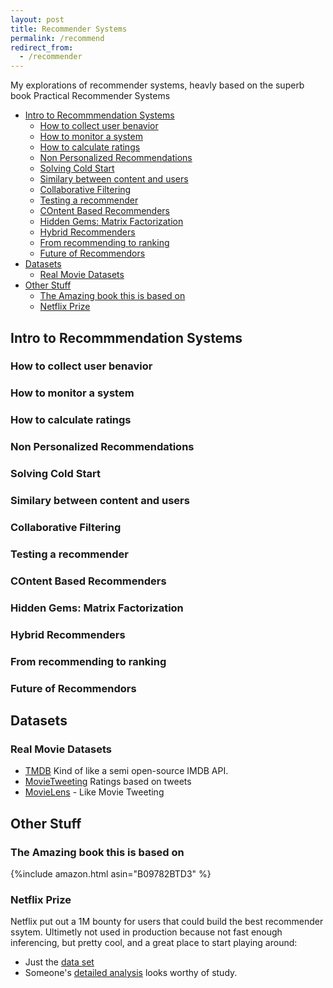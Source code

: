 ```yaml
---
layout: post
title: Recommender Systems
permalink: /recommend
redirect_from:
  - /recommender
---
```


My explorations of recommender systems, heavly based on the superb book Practical Recommender Systems

<!-- prettier-ignore-start -->
<!-- vim-markdown-toc GFM -->

- [Intro to Recommmendation Systems](#intro-to-recommmendation-systems)
    - [How to collect user benavior](#how-to-collect-user-benavior)
    - [How to monitor a system](#how-to-monitor-a-system)
    - [How to calculate ratings](#how-to-calculate-ratings)
    - [Non Personalized Recommendations](#non-personalized-recommendations)
    - [Solving Cold Start](#solving-cold-start)
    - [Similary between content and users](#similary-between-content-and-users)
    - [Collaborative Filtering](#collaborative-filtering)
    - [Testing a recommender](#testing-a-recommender)
    - [COntent Based Recommenders](#content-based-recommenders)
    - [Hidden Gems: Matrix Factorization](#hidden-gems-matrix-factorization)
    - [Hybrid Recommenders](#hybrid-recommenders)
    - [From recommending to ranking](#from-recommending-to-ranking)
    - [Future of Recommendors](#future-of-recommendors)
- [Datasets](#datasets)
    - [Real Movie Datasets](#real-movie-datasets)
- [Other Stuff](#other-stuff)
    - [The Amazing book this is based on](#the-amazing-book-this-is-based-on)
    - [Netflix Prize](#netflix-prize)

<!-- vim-markdown-toc -->
<!-- prettier-ignore-end -->

## Intro to Recommmendation Systems

### How to collect user benavior

### How to monitor a system

### How to calculate ratings

### Non Personalized Recommendations

### Solving Cold Start

### Similary between content and users

### Collaborative Filtering

### Testing a recommender

### COntent Based Recommenders

### Hidden Gems: Matrix Factorization

### Hybrid Recommenders

### From recommending to ranking

### Future of Recommendors

## Datasets

### Real Movie Datasets

- [TMDB](https://developers.themoviedb.org/3) Kind of like a semi open-source IMDB API.
- [MovieTweeting](https://github.com/sidooms/MovieTweetings) Ratings based on tweets
- [MovieLens](https://grouplens.org/datasets/movielens/) - Like Movie Tweeting

## Other Stuff

### The Amazing book this is based on

{%include amazon.html asin="B09782BTD3" %}

### Netflix Prize

Netflix put out a 1M bounty for users that could build the best recommender ssytem. Ultimetly not used in production because not fast enough inferencing, but pretty cool, and a great place to start playing around:

- Just the [data set](https://www.kaggle.com/datasets/netflix-inc/netflix-prize-data)
- Someone's [detailed analysis](https://github.com/storieswithsiva/Movie-Recommendation-Netflix) looks worthy of study.
